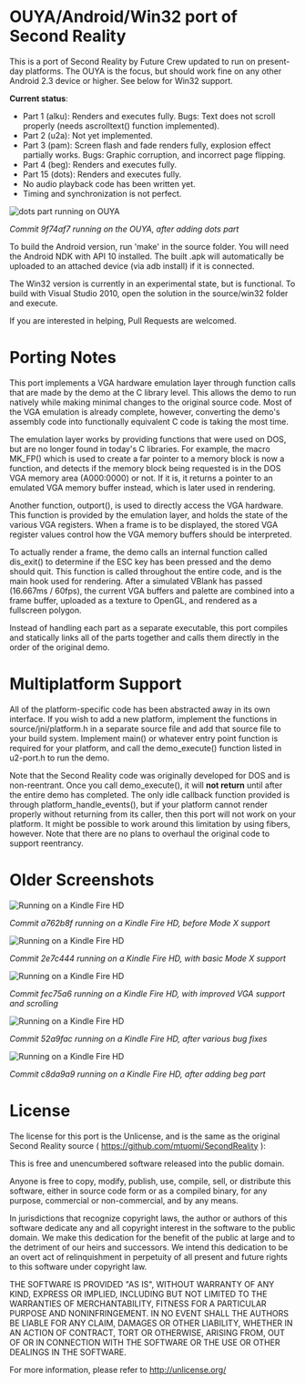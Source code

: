 OUYA/Android/Win32 port of Second Reality
=========================================

This is a port of Second Reality by Future Crew updated to run on present-day platforms.  The OUYA is the focus, but should work fine on any other Android 2.3 device or higher.  See below for Win32 support.

**Current status**:

- Part 1 (alku): Renders and executes fully.  Bugs: Text does not scroll properly (needs ascrolltext() function implemented).
- Part 2 (u2a): Not yet implemented.
- Part 3 (pam): Screen flash and fade renders fully, explosion effect partially works.  Bugs: Graphic corruption, and incorrect page flipping.
- Part 4 (beg): Renders and executes fully.
- Part 15 (dots): Renders and executes fully.
- No audio playback code has been written yet.
- Timing and synchronization is not perfect.

![dots part running on OUYA](http://falken42.github.com/sr6.jpg)

*Commit 9f74af7 running on the OUYA, after adding dots part*

To build the Android version, run 'make' in the source folder.  You will need the Android NDK with API 10 installed.  The built .apk will automatically be uploaded to an attached device (via adb install) if it is connected.

The Win32 version is currently in an experimental state, but is functional.  To build with Visual Studio 2010, open the solution in the source/win32 folder and execute.

If you are interested in helping, Pull Requests are welcomed.


Porting Notes
=============

This port implements a VGA hardware emulation layer through function calls that are made by the demo at the C library level.  This allows the demo to run natively while making minimal changes to the original source code.  Most of the VGA emulation is already complete, however, converting the demo's assembly code into functionally equivalent C code is taking the most time.

The emulation layer works by providing functions that were used on DOS, but are no longer found in today's C libraries.  For example, the macro MK\_FP() which is used to create a far pointer to a memory block is now a function, and detects if the memory block being requested is in the DOS VGA memory area (A000:0000) or not.  If it is, it returns a pointer to an emulated VGA memory buffer instead, which is later used in rendering.

Another function, outport(), is used to directly access the VGA hardware.  This function is provided by the emulation layer, and holds the state of the various VGA registers.  When a frame is to be displayed, the stored VGA register values control how the VGA memory buffers should be interpreted.

To actually render a frame, the demo calls an internal function called dis\_exit() to determine if the ESC key has been pressed and the demo should quit.  This function is called throughout the entire code, and is the main hook used for rendering.  After a simulated VBlank has passed (16.667ms / 60fps), the current VGA buffers and palette are combined into a frame buffer, uploaded as a texture to OpenGL, and rendered as a fullscreen polygon.

Instead of handling each part as a separate executable, this port compiles and statically links all of the parts together and calls them directly in the order of the original demo.


Multiplatform Support
=====================

All of the platform-specific code has been abstracted away in its own interface.  If you wish to add a new platform, implement the functions in source/jni/platform.h in a separate source file and add that source file to your build system.  Implement main() or whatever entry point function is required for your platform, and call the demo\_execute() function listed in u2-port.h to run the demo.

Note that the Second Reality code was originally developed for DOS and is non-reentrant.  Once you call demo\_execute(), it will **not return** until after the entire demo has completed.  The only idle callback function provided is through platform\_handle\_events(), but if your platform cannot render properly without returning from its caller, then this port will not work on your platform.  It might be possible to work around this limitation by using fibers, however.  Note that there are no plans to overhaul the original code to support reentrancy.


Older Screenshots
=================

![Running on a Kindle Fire HD](http://falken42.github.com/sr.jpg)

*Commit a762b8f running on a Kindle Fire HD, before Mode X support*

![Running on a Kindle Fire HD](http://falken42.github.com/sr2.jpg)

*Commit 2e7c444 running on a Kindle Fire HD, with basic Mode X support*

![Running on a Kindle Fire HD](http://falken42.github.com/sr3.jpg)

*Commit fec75a6 running on a Kindle Fire HD, with improved VGA support and scrolling*

![Running on a Kindle Fire HD](http://falken42.github.com/sr4.jpg)

*Commit 52a9fac running on a Kindle Fire HD, after various bug fixes*

![Running on a Kindle Fire HD](http://falken42.github.com/sr5.jpg)

*Commit c8da9a9 running on a Kindle Fire HD, after adding beg part*


License
=======

The license for this port is the Unlicense, and is the same as the original Second Reality source ( https://github.com/mtuomi/SecondReality ):

This is free and unencumbered software released into the public domain.

Anyone is free to copy, modify, publish, use, compile, sell, or
distribute this software, either in source code form or as a compiled
binary, for any purpose, commercial or non-commercial, and by any
means.

In jurisdictions that recognize copyright laws, the author or authors
of this software dedicate any and all copyright interest in the
software to the public domain. We make this dedication for the benefit
of the public at large and to the detriment of our heirs and
successors. We intend this dedication to be an overt act of
relinquishment in perpetuity of all present and future rights to this
software under copyright law.

THE SOFTWARE IS PROVIDED "AS IS", WITHOUT WARRANTY OF ANY KIND,
EXPRESS OR IMPLIED, INCLUDING BUT NOT LIMITED TO THE WARRANTIES OF
MERCHANTABILITY, FITNESS FOR A PARTICULAR PURPOSE AND NONINFRINGEMENT.
IN NO EVENT SHALL THE AUTHORS BE LIABLE FOR ANY CLAIM, DAMAGES OR
OTHER LIABILITY, WHETHER IN AN ACTION OF CONTRACT, TORT OR OTHERWISE,
ARISING FROM, OUT OF OR IN CONNECTION WITH THE SOFTWARE OR THE USE OR
OTHER DEALINGS IN THE SOFTWARE.

For more information, please refer to <http://unlicense.org/>
